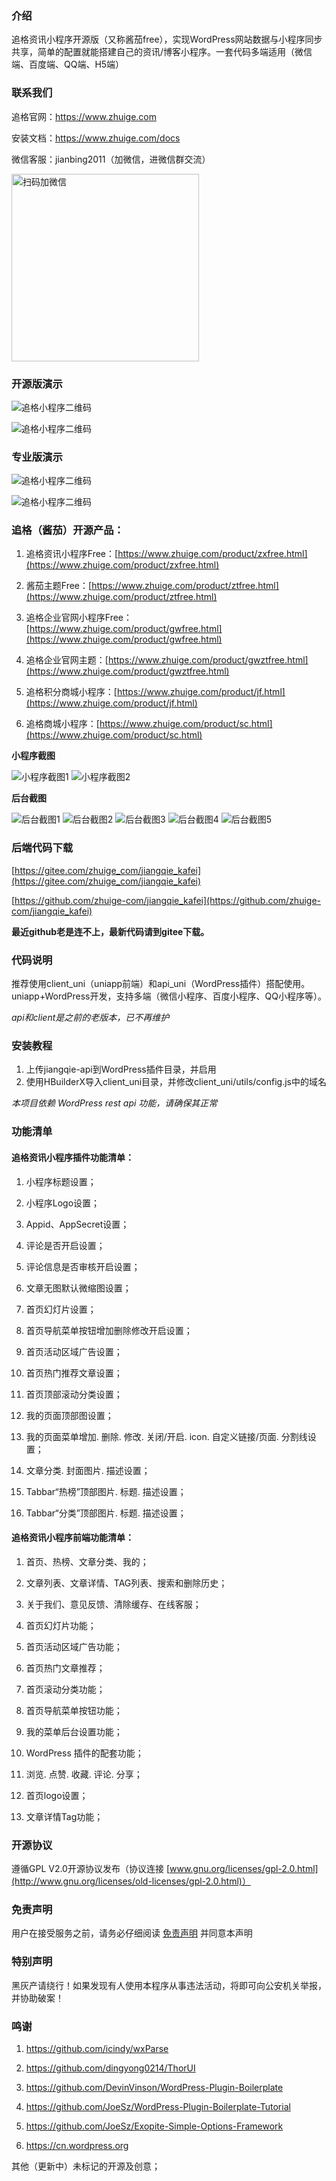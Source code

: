 
### 介绍

追格资讯小程序开源版（又称酱茄free），实现WordPress网站数据与小程序同步共享，简单的配置就能搭建自己的资讯/博客小程序。一套代码多端适用（微信端、百度端、QQ端、H5端）


### 联系我们

追格官网：https://www.zhuige.com

安装文档：https://www.zhuige.com/docs

微信客服：jianbing2011（加微信，进微信群交流）

<img src="https://www.zhuige.com/uploads/20210828/2830bbe86eb2379d2f629dd125c6f9d7.jpg" alt="扫码加微信" width="300" height="300" />


### 开源版演示

![追格小程序二维码](https://www.zhuige.com/uploads/20210903/fd3713efab57e0bb5e686a4c4dad8109.png) 

![追格小程序二维码](https://www.zhuige.com/uploads/20210826/caf072cd077242494ebbe7372c022e0b.jpg) 

### 专业版演示

![追格小程序二维码](https://www.zhuige.com/uploads/20220525/e9d90108578e7a1b3857865d6a4c62f1.jpg) 

![追格小程序二维码](https://www.zhuige.com/uploads/20220525/f90d75fe933564349d71d5b294a97b2f.jpg) 




### 追格（酱茄）开源产品：

1. 追格资讯小程序Free：[https://www.zhuige.com/product/zxfree.html](https://www.zhuige.com/product/zxfree.html)

2. 酱茄主题Free：[https://www.zhuige.com/product/ztfree.html](https://www.zhuige.com/product/ztfree.html)

3. 追格企业官网小程序Free：[https://www.zhuige.com/product/gwfree.html](https://www.zhuige.com/product/gwfree.html)

4. 追格企业官网主题：[https://www.zhuige.com/product/gwztfree.html](https://www.zhuige.com/product/gwztfree.html)

5. 追格积分商城小程序：[https://www.zhuige.com/product/jf.html](https://www.zhuige.com/product/jf.html)

6. 追格商城小程序：[https://www.zhuige.com/product/sc.html](https://www.zhuige.com/product/sc.html)



**小程序截图**

![小程序截图1](https://xcx.jiangqie.com/img/1.png)
![小程序截图2](https://xcx.jiangqie.com/img/2.png)

**后台截图**

![后台截图1](https://xcx.jiangqie.com/img/11.png)
![后台截图2](https://xcx.jiangqie.com/img/12.png)
![后台截图3](https://xcx.jiangqie.com/img/13.png)
![后台截图4](https://xcx.jiangqie.com/img/14.png)
![后台截图5](https://xcx.jiangqie.com/img/15.png)


### 后端代码下载

[https://gitee.com/zhuige_com/jiangqie_kafei](https://gitee.com/zhuige_com/jiangqie_kafei)

[https://github.com/zhuige-com/jiangqie_kafei](https://github.com/zhuige-com/jiangqie_kafei)

**最近github老是连不上，最新代码请到gitee下载。**



### 代码说明

推荐使用client_uni（uniapp前端）和api_uni（WordPress插件）搭配使用。uniapp+WordPress开发，支持多端（微信小程序、百度小程序、QQ小程序等）。

*api和client是之前的老版本，已不再维护*



### 安装教程

1. 上传jiangqie-api到WordPress插件目录，并启用
2. 使用HBuilderX导入client_uni目录，并修改client_uni/utils/config.js中的域名

*本项目依赖 WordPress rest api 功能，请确保其正常*


### 功能清单

#### 追格资讯小程序插件功能清单：

1. 小程序标题设置；

2. 小程序Logo设置；

3. Appid、AppSecret设置；

4. 评论是否开启设置；

5. 评论信息是否审核开启设置；

6. 文章无图默认微缩图设置；

7. 首页幻灯片设置；

8. 首页导航菜单按钮增加删除修改开启设置；

9. 首页活动区域广告设置；

10. 首页热门推荐文章设置；

11. 首页顶部滚动分类设置；

12. 我的页面顶部图设置；

13. 我的页面菜单增加. 删除. 修改. 关闭/开启. icon. 自定义链接/页面. 分割线设置；

14. 文章分类. 封面图片. 描述设置；

15. Tabbar“热榜”顶部图片. 标题. 描述设置；

16. Tabbar“分类”顶部图片. 标题. 描述设置；


#### 追格资讯小程序前端功能清单：

1. 首页、热榜、文章分类、我的；

2. 文章列表、文章详情、TAG列表、搜索和删除历史；

3. 关于我们、意见反馈、清除缓存、在线客服；

4. 首页幻灯片功能；

5. 首页活动区域广告功能；

6. 首页热门文章推荐；

7. 首页滚动分类功能；

8. 首页导航菜单按钮功能；

9. 我的菜单后台设置功能；

10. WordPress 插件的配套功能；

11. 浏览. 点赞. 收藏. 评论. 分享；

12. 首页logo设置；

13. 文章详情Tag功能；



### 开源协议

遵循GPL V2.0开源协议发布（协议连接 [www.gnu.org/licenses/gpl-2.0.html](http://www.gnu.org/licenses/old-licenses/gpl-2.0.html)）



### 免责声明

用户在接受服务之前，请务必仔细阅读 [免责声明](https://www.zhuige.com/about/5.html) 并同意本声明



### 特别声明

黑灰产请绕行！如果发现有人使用本程序从事违法活动，将即可向公安机关举报，并协助破案！



### 鸣谢

1. https://github.com/icindy/wxParse

2. https://github.com/dingyong0214/ThorUI

3. https://github.com/DevinVinson/WordPress-Plugin-Boilerplate

4. https://github.com/JoeSz/WordPress-Plugin-Boilerplate-Tutorial

5. https://github.com/JoeSz/Exopite-Simple-Options-Framework

6. https://cn.wordpress.org

其他（更新中）未标记的开源及创意； 